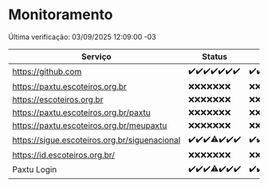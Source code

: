 # Monitoramento

Última verificação: 03/09/2025 12:09:00 -03

|Serviço|Status|Últimas 24h|
|---|---|---|
|https://github.com|<span title="2025-08-27: OK=23">✔️</span><span title="2025-08-28: OK=23">✔️</span><span title="2025-08-29: OK=23">✔️</span><span title="2025-08-30: OK=23">✔️</span><span title="2025-08-31: OK=23">✔️</span><span title="2025-09-01: OK=23">✔️</span><span title="2025-09-02: OK=14">✔️</span>|<span title="02/09/2025 12:09:00 -03 : 200">✔️</span><span title="02/09/2025 13:11:00 -03 : 200">✔️</span><span title="02/09/2025 14:08:00 -03 : 200">✔️</span><span title="02/09/2025 15:11:00 -03 : 200">✔️</span><span title="02/09/2025 16:06:00 -03 : 200">✔️</span><span title="02/09/2025 17:09:00 -03 : 200">✔️</span><span title="02/09/2025 18:07:00 -03 : 200">✔️</span><span title="02/09/2025 19:07:00 -03 : 200">✔️</span><span title="02/09/2025 20:07:00 -03 : 200">✔️</span><span title="02/09/2025 21:42:00 -03 : 200">✔️</span><span title="02/09/2025 23:12:00 -03 : 200">✔️</span><span title="03/09/2025 00:19:00 -03 : 200">✔️</span><span title="03/09/2025 01:11:00 -03 : 200">✔️</span><span title="03/09/2025 02:08:00 -03 : 200">✔️</span><span title="03/09/2025 03:13:00 -03 : 200">✔️</span><span title="03/09/2025 04:09:00 -03 : 200">✔️</span><span title="03/09/2025 05:12:00 -03 : 200">✔️</span><span title="03/09/2025 06:09:00 -03 : 200">✔️</span><span title="03/09/2025 07:09:00 -03 : 200">✔️</span><span title="03/09/2025 08:08:00 -03 : 200">✔️</span><span title="03/09/2025 09:17:00 -03 : 200">✔️</span><span title="03/09/2025 10:19:00 -03 : 200">✔️</span><span title="03/09/2025 11:09:00 -03 : 200">✔️</span><span title="03/09/2025 12:09:00 -03 : 200">✔️</span>|
|https://paxtu.escoteiros.org.br|<span title="2025-08-27: Falhas=23">❌</span><span title="2025-08-28: Falhas=23">❌</span><span title="2025-08-29: Falhas=23">❌</span><span title="2025-08-30: Falhas=23">❌</span><span title="2025-08-31: Falhas=23">❌</span><span title="2025-09-01: Falhas=23">❌</span><span title="2025-09-02: Falhas=14">❌</span>|<span title="02/09/2025 12:09:00 -03 : 403">❌</span><span title="02/09/2025 13:11:00 -03 : 403">❌</span><span title="02/09/2025 14:08:00 -03 : 403">❌</span><span title="02/09/2025 15:11:00 -03 : 403">❌</span><span title="02/09/2025 16:06:00 -03 : 403">❌</span><span title="02/09/2025 17:09:00 -03 : 403">❌</span><span title="02/09/2025 18:07:00 -03 : 403">❌</span><span title="02/09/2025 19:07:00 -03 : 403">❌</span><span title="02/09/2025 20:07:00 -03 : 403">❌</span><span title="02/09/2025 21:42:00 -03 : 403">❌</span><span title="02/09/2025 23:12:00 -03 : 403">❌</span><span title="03/09/2025 00:19:00 -03 : 403">❌</span><span title="03/09/2025 01:11:00 -03 : 403">❌</span><span title="03/09/2025 02:08:00 -03 : 403">❌</span><span title="03/09/2025 03:13:00 -03 : 403">❌</span><span title="03/09/2025 04:09:00 -03 : 403">❌</span><span title="03/09/2025 05:12:00 -03 : 403">❌</span><span title="03/09/2025 06:09:00 -03 : 403">❌</span><span title="03/09/2025 07:09:00 -03 : 403">❌</span><span title="03/09/2025 08:08:00 -03 : 403">❌</span><span title="03/09/2025 09:17:00 -03 : 403">❌</span><span title="03/09/2025 10:19:00 -03 : 403">❌</span><span title="03/09/2025 11:09:00 -03 : 403">❌</span><span title="03/09/2025 12:09:00 -03 : 403">❌</span>|
|https://escoteiros.org.br|<span title="2025-08-27: Falhas=23">❌</span><span title="2025-08-28: Falhas=23">❌</span><span title="2025-08-29: Falhas=23">❌</span><span title="2025-08-30: Falhas=23">❌</span><span title="2025-08-31: Falhas=23">❌</span><span title="2025-09-01: Falhas=23">❌</span><span title="2025-09-02: Falhas=14">❌</span>|<span title="02/09/2025 12:09:00 -03 : 403">❌</span><span title="02/09/2025 13:11:00 -03 : 403">❌</span><span title="02/09/2025 14:08:00 -03 : 403">❌</span><span title="02/09/2025 15:11:00 -03 : 403">❌</span><span title="02/09/2025 16:06:00 -03 : 403">❌</span><span title="02/09/2025 17:09:00 -03 : 403">❌</span><span title="02/09/2025 18:07:00 -03 : 403">❌</span><span title="02/09/2025 19:07:00 -03 : 403">❌</span><span title="02/09/2025 20:07:00 -03 : 403">❌</span><span title="02/09/2025 21:42:00 -03 : 403">❌</span><span title="02/09/2025 23:12:00 -03 : 403">❌</span><span title="03/09/2025 00:19:00 -03 : 403">❌</span><span title="03/09/2025 01:11:00 -03 : 403">❌</span><span title="03/09/2025 02:08:00 -03 : 403">❌</span><span title="03/09/2025 03:13:00 -03 : 403">❌</span><span title="03/09/2025 04:09:00 -03 : 403">❌</span><span title="03/09/2025 05:12:00 -03 : 403">❌</span><span title="03/09/2025 06:09:00 -03 : 403">❌</span><span title="03/09/2025 07:09:00 -03 : 403">❌</span><span title="03/09/2025 08:08:00 -03 : 403">❌</span><span title="03/09/2025 09:17:00 -03 : 403">❌</span><span title="03/09/2025 10:19:00 -03 : 403">❌</span><span title="03/09/2025 11:09:00 -03 : 403">❌</span><span title="03/09/2025 12:09:00 -03 : 403">❌</span>|
|https://paxtu.escoteiros.org.br/paxtu|<span title="2025-08-27: Falhas=23">❌</span><span title="2025-08-28: Falhas=23">❌</span><span title="2025-08-29: Falhas=23">❌</span><span title="2025-08-30: Falhas=23">❌</span><span title="2025-08-31: Falhas=23">❌</span><span title="2025-09-01: Falhas=23">❌</span><span title="2025-09-02: Falhas=14">❌</span>|<span title="02/09/2025 12:09:00 -03 : 403">❌</span><span title="02/09/2025 13:11:00 -03 : 403">❌</span><span title="02/09/2025 14:08:00 -03 : 403">❌</span><span title="02/09/2025 15:11:00 -03 : 403">❌</span><span title="02/09/2025 16:06:00 -03 : 403">❌</span><span title="02/09/2025 17:09:00 -03 : 403">❌</span><span title="02/09/2025 18:07:00 -03 : 403">❌</span><span title="02/09/2025 19:07:00 -03 : 403">❌</span><span title="02/09/2025 20:07:00 -03 : 403">❌</span><span title="02/09/2025 21:42:00 -03 : 403">❌</span><span title="02/09/2025 23:12:00 -03 : 403">❌</span><span title="03/09/2025 00:19:00 -03 : 403">❌</span><span title="03/09/2025 01:11:00 -03 : 403">❌</span><span title="03/09/2025 02:08:00 -03 : 403">❌</span><span title="03/09/2025 03:13:00 -03 : 403">❌</span><span title="03/09/2025 04:09:00 -03 : 403">❌</span><span title="03/09/2025 05:12:00 -03 : 403">❌</span><span title="03/09/2025 06:09:00 -03 : 403">❌</span><span title="03/09/2025 07:09:00 -03 : 403">❌</span><span title="03/09/2025 08:08:00 -03 : 403">❌</span><span title="03/09/2025 09:17:00 -03 : 403">❌</span><span title="03/09/2025 10:19:00 -03 : 403">❌</span><span title="03/09/2025 11:09:00 -03 : 403">❌</span><span title="03/09/2025 12:09:00 -03 : 403">❌</span>|
|https://paxtu.escoteiros.org.br/meupaxtu|<span title="2025-08-27: Falhas=23">❌</span><span title="2025-08-28: Falhas=23">❌</span><span title="2025-08-29: Falhas=23">❌</span><span title="2025-08-30: Falhas=23">❌</span><span title="2025-08-31: Falhas=23">❌</span><span title="2025-09-01: Falhas=23">❌</span><span title="2025-09-02: Falhas=14">❌</span>|<span title="02/09/2025 12:09:00 -03 : 403">❌</span><span title="02/09/2025 13:11:00 -03 : 403">❌</span><span title="02/09/2025 14:08:00 -03 : 403">❌</span><span title="02/09/2025 15:11:00 -03 : 403">❌</span><span title="02/09/2025 16:06:00 -03 : 403">❌</span><span title="02/09/2025 17:09:00 -03 : 403">❌</span><span title="02/09/2025 18:07:00 -03 : 403">❌</span><span title="02/09/2025 19:07:00 -03 : 403">❌</span><span title="02/09/2025 20:07:00 -03 : 403">❌</span><span title="02/09/2025 21:42:00 -03 : 403">❌</span><span title="02/09/2025 23:12:00 -03 : 403">❌</span><span title="03/09/2025 00:19:00 -03 : 403">❌</span><span title="03/09/2025 01:11:00 -03 : 403">❌</span><span title="03/09/2025 02:08:00 -03 : 403">❌</span><span title="03/09/2025 03:13:00 -03 : 403">❌</span><span title="03/09/2025 04:09:00 -03 : 403">❌</span><span title="03/09/2025 05:12:00 -03 : 403">❌</span><span title="03/09/2025 06:09:00 -03 : 403">❌</span><span title="03/09/2025 07:09:00 -03 : 403">❌</span><span title="03/09/2025 08:08:00 -03 : 403">❌</span><span title="03/09/2025 09:17:00 -03 : 403">❌</span><span title="03/09/2025 10:19:00 -03 : 403">❌</span><span title="03/09/2025 11:09:00 -03 : 403">❌</span><span title="03/09/2025 12:09:00 -03 : 403">❌</span>|
|https://sigue.escoteiros.org.br/siguenacional|<span title="2025-08-27: OK=23">✔️</span><span title="2025-08-28: OK=23">✔️</span><span title="2025-08-29: OK=23">✔️</span><span title="2025-08-30: OK=22, Falhas=1">⚠️</span><span title="2025-08-31: OK=23">✔️</span><span title="2025-09-01: OK=23">✔️</span><span title="2025-09-02: OK=14">✔️</span>|<span title="02/09/2025 12:09:00 -03 : 200">✔️</span><span title="02/09/2025 13:11:00 -03 : 200">✔️</span><span title="02/09/2025 14:08:00 -03 : 200">✔️</span><span title="02/09/2025 15:11:00 -03 : 200">✔️</span><span title="02/09/2025 16:06:00 -03 : 200">✔️</span><span title="02/09/2025 17:09:00 -03 : 200">✔️</span><span title="02/09/2025 18:07:00 -03 : 200">✔️</span><span title="02/09/2025 19:07:00 -03 : 200">✔️</span><span title="02/09/2025 20:07:00 -03 : 200">✔️</span><span title="02/09/2025 21:42:00 -03 : 200">✔️</span><span title="02/09/2025 23:12:00 -03 : 200">✔️</span><span title="03/09/2025 00:19:00 -03 : 200">✔️</span><span title="03/09/2025 01:11:00 -03 : 200">✔️</span><span title="03/09/2025 02:08:00 -03 : 200">✔️</span><span title="03/09/2025 03:13:00 -03 : 200">✔️</span><span title="03/09/2025 04:09:00 -03 : 200">✔️</span><span title="03/09/2025 05:12:00 -03 : 200">✔️</span><span title="03/09/2025 06:09:00 -03 : 200">✔️</span><span title="03/09/2025 07:09:00 -03 : 200">✔️</span><span title="03/09/2025 08:08:00 -03 : 200">✔️</span><span title="03/09/2025 09:17:00 -03 : 200">✔️</span><span title="03/09/2025 10:19:00 -03 : 200">✔️</span><span title="03/09/2025 11:09:00 -03 : 200">✔️</span><span title="03/09/2025 12:09:00 -03 : 200">✔️</span>|
|https://id.escoteiros.org.br/|<span title="2025-08-27: Falhas=23">❌</span><span title="2025-08-28: Falhas=23">❌</span><span title="2025-08-29: Falhas=23">❌</span><span title="2025-08-30: Falhas=23">❌</span><span title="2025-08-31: Falhas=23">❌</span><span title="2025-09-01: Falhas=23">❌</span><span title="2025-09-02: Falhas=14">❌</span>|<span title="02/09/2025 12:09:00 -03 : 403">❌</span><span title="02/09/2025 13:11:00 -03 : 403">❌</span><span title="02/09/2025 14:08:00 -03 : 403">❌</span><span title="02/09/2025 15:11:00 -03 : 403">❌</span><span title="02/09/2025 16:06:00 -03 : 403">❌</span><span title="02/09/2025 17:09:00 -03 : 403">❌</span><span title="02/09/2025 18:07:00 -03 : 403">❌</span><span title="02/09/2025 19:07:00 -03 : 403">❌</span><span title="02/09/2025 20:07:00 -03 : 403">❌</span><span title="02/09/2025 21:42:00 -03 : 403">❌</span><span title="02/09/2025 23:12:00 -03 : 403">❌</span><span title="03/09/2025 00:19:00 -03 : 403">❌</span><span title="03/09/2025 01:11:00 -03 : 403">❌</span><span title="03/09/2025 02:08:00 -03 : 403">❌</span><span title="03/09/2025 03:13:00 -03 : 403">❌</span><span title="03/09/2025 04:09:00 -03 : 403">❌</span><span title="03/09/2025 05:12:00 -03 : 403">❌</span><span title="03/09/2025 06:09:00 -03 : 403">❌</span><span title="03/09/2025 07:09:00 -03 : 403">❌</span><span title="03/09/2025 08:08:00 -03 : 403">❌</span><span title="03/09/2025 09:17:00 -03 : 403">❌</span><span title="03/09/2025 10:19:00 -03 : 403">❌</span><span title="03/09/2025 11:09:00 -03 : 403">❌</span><span title="03/09/2025 12:09:00 -03 : 403">❌</span>|
|Paxtu Login|<span title="2025-08-27: OK=23">✔️</span><span title="2025-08-28: OK=23">✔️</span><span title="2025-08-29: OK=23">✔️</span><span title="2025-08-30: OK=22, Falhas=1">⚠️</span><span title="2025-08-31: OK=23">✔️</span><span title="2025-09-01: OK=23">✔️</span><span title="2025-09-02: OK=14">✔️</span>|<span title="02/09/2025 12:09:00 -03 : 200">✔️</span><span title="02/09/2025 13:11:00 -03 : 200">✔️</span><span title="02/09/2025 14:08:00 -03 : 200">✔️</span><span title="02/09/2025 15:11:00 -03 : 200">✔️</span><span title="02/09/2025 16:06:00 -03 : 200">✔️</span><span title="02/09/2025 17:09:00 -03 : 200">✔️</span><span title="02/09/2025 18:07:00 -03 : 200">✔️</span><span title="02/09/2025 19:07:00 -03 : 200">✔️</span><span title="02/09/2025 20:07:00 -03 : 200">✔️</span><span title="02/09/2025 21:42:00 -03 : 200">✔️</span><span title="02/09/2025 23:12:00 -03 : 200">✔️</span><span title="03/09/2025 00:19:00 -03 : 200">✔️</span><span title="03/09/2025 01:11:00 -03 : 200">✔️</span><span title="03/09/2025 02:08:00 -03 : 200">✔️</span><span title="03/09/2025 03:13:00 -03 : 200">✔️</span><span title="03/09/2025 04:09:00 -03 : 200">✔️</span><span title="03/09/2025 05:12:00 -03 : 200">✔️</span><span title="03/09/2025 06:09:00 -03 : 200">✔️</span><span title="03/09/2025 07:09:00 -03 : 200">✔️</span><span title="03/09/2025 08:08:00 -03 : 200">✔️</span><span title="03/09/2025 09:17:00 -03 : 200">✔️</span><span title="03/09/2025 10:19:00 -03 : 200">✔️</span><span title="03/09/2025 11:09:00 -03 : 200">✔️</span><span title="03/09/2025 12:09:00 -03 : 200">✔️</span>|
